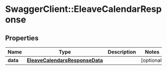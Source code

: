 # SwaggerClient::EleaveCalendarResponse

## Properties
Name | Type | Description | Notes
------------ | ------------- | ------------- | -------------
**data** | [**EleaveCalendarsResponseData**](EleaveCalendarsResponseData.md) |  | [optional] 


